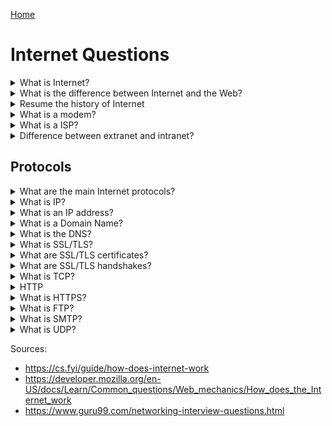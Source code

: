[Home](../README.md)

# Internet Questions

<!-- $Q:D -->
<details>
<summary>What is Internet?</summary>

A global network of computers (GAN) connected to each other which communicate through a set of standardized protocols. The core of the internet is a global network of interconnected routers.

Roughly speaking, Internet is a network of networks. Data is broken up into small packets that are sent from your device to a series of routers until the packet reaches its final destination.
</details>




<!-- $Q:C -->
<details id="internet-vs-web">
<summary>What is the difference between Internet and the Web?</summary>

Internet is the infrastructure, whereas the Web is a service built on top of the infrastructure.

It is worth noting there are several other services built on top of the Internet, such as email and IRC.
</details>




<!-- $Q:B -->
<details id="history">
<summary>Resume the history of Internet</summary>

In the 60s, The US army needs a decentralized communication network in case of a nuclear attack. After developments by US universities and research centers, Internet opens to other countries (the UK first).

Internet relied on existing infrastructure (power, telephone) to develop itself.

**Modems** were developed to allow communication over telephone lines. By connecting routers to routers, networks to networks, Internet scaled worldwide.

**ISPs** opened the Internet to commercial use.
</details>




<!-- $Q:B -->
<details id="modem">
<summary>What is a modem?</summary>

A device that connects a computer network to the telephone infrastructure by modulating and demodulating (hence the name).

It modulates an analog signal to digital information.

It also decodes carrier signals to demodulates the transmitted information.

The main aim of the Modem is to produce a signal that can be transmitted easily and decoded to reproduce the digital data in its original form. Modems are also used for transmitting analog signals, such as Light Emitting Diodes (LED) or radio.
</details>




<!-- $Q:C -->
<details id="isp">
<summary>What is a ISP?</summary>

An Internet Service Provider is a company that manages some special routers that are all linked together and can also access other ISPs' routers. The Internet consists of this whole infrastructure of networks.
</details>




<!-- $Q:D -->
<details id="extranet-vs-intranet">
<summary>Difference between extranet and intranet?</summary>

Intranets: private networks, restricted to members of a particular organization.

Extranets: very similar to Intranets, except they open to other organizations. They're used to share information with clients and stakeholders.
</details>




## Protocols

<!-- $Q:D -->
<details>
<summary>What are the main Internet protocols?</summary>

IP is responsible for routing packets of data to their correct destination.

TCP and UDP ensure that packets are transmitted reliably and efficiently.

DNS is used to translate domain names into IP addresses.

HTTP and HTTPS are used to transfer data between clients and servers.
</details>





<!-- $Q:D -->
<details id="ip">
<summary>What is IP?</summary>

The Internet Protocol.
</details>




<!-- $Q:B -->
<details id="ip-address">
<summary>What is an IP address?</summary>

A Internet Protocol Address is a unique identifier (UID) assigned to each device on a network. The IP Address is necessary to route data to the correct destination.

It's made of a series of numbers separated by dots (the dotted-decimal format), for example: `192.168.2.10`.

Note: the IP address is a logicial UID, while the MAC address is a physical UID.

IP addresses come in two versions:
1. the old **IPv4**
1. the more recent **IPv6**

<blockquote>
  <!-- $Q:D -->
  <details>
  <summary>What is a private IP address?</summary>
  Private IP addresses are assigned for use on intranets. These addresses are used for internal networks and are not routable on external public networks. These ensure that no conflicts are present among internal networks. At the same time, the same range of private IP addresses is reusable for multiple intranets since they do not “see” each other.
  </details>
</blockquote>
</details>




<!-- $Q:C -->
<details id="domain-name">
<summary>What is a Domain Name?</summary>

Domain Name: a human-readable name (alias) used to identify an IP address.

E.g.: "google.com" is a domain name used on top of the IP address `142.250.190.78`. The IP address may change over time but the domain name can stay the same.

Domain names are translated into IP addresses using the **DNS**.
</details>




<!-- $Q:C -->
<details id="dns">
<summary>What is the DNS?</summary>

Domain Name System: part of the internet infrastructure, responsible for translating domain names into IP addresses. When you enter a domain name into your web browser, your computer sends a DNS query to a DNS server, which returns the corresponding IP address.

The main function of this network service is to provide host names to TCP/IP address resolution.
<!-- $TODO: what is a DNS query? -->
<!-- $TODO: what is a DNS server? -->
<!-- what is DNS address resolution ? -->
</details>




<!-- $Q:D -->
<details id="ssl-tls">
<summary>What is SSL/TLS?</summary>

Secure Sockets Layer/Transport Layer Security: provide secure communication over the internet.
</details>




<!-- $Q:D -->
<details id="ssl-tls-certificates">
<summary>What are SSL/TLS certificates?</summary>

SSL/TLS Certificates are used to establish trust between the client and server. They contain information about the identity of the server and are signed by a trusted 3rd party (a Certificate Authority) to verify their authenticity.

Use SSL/TLS when transmitting sensitive data. Devs need to obtain and maintain valid SSL/TLS certificates for their servers, and follow best practices for configuring and securing SSL/TLS connections.

<!-- $TODO: certificate authority -->
</details>




<!-- $Q:D -->
<details id="#ssl-tls-handshakes">
<summary>What are SSL/TLS handshakes?</summary>

A process during which the client and server exchange information to negotiate the encryption algorithm and other parameters for the secure connection.
</details>




<!-- $Q:D -->
<details id="tcp">
<summary>What is TCP?</summary>

Transmission Control Protocol: communication protocol used by most internet-based applications (TCP/IP). Provides a reliable, ordered, and error-checked delivery of data.

<!-- TCP/IP is short for Transmission Control Protocol / Internet Protocol. This is a set of protocol layers that is designed to make data exchange possible on different types of computer networks, also known as a heterogeneous network. -->
</details>




<!-- $Q:D -->
<details id="http">
<summary>HTTP</summary>

Protocol used to transfer data between web clients and servers.

**How it works:** When you visit a website, your web browser sends an **HTTP request** to the server, asking for the webpage or other resource you've requested. The server then sends an **HTTP response** back to the client, containing the requested data.

By default, HTTP uses TCP port 80.
</details>




<!-- $Q:C -->
<details id="https">
<summary>What is HTTPS?</summary>

Hyper Text Transfer Protocol Secure: A more secure, encrypted version of HTTP. HTTPS encrypts the data using SSL/TLS (Secure Sockets Layer/Transport Layer Security) encryption.

HTTPS by default uses port 443.
</details>




<!-- $Q:D -->
<details id="ftp">
<summary>What is FTP?</summary>

File Transfer Protocol.
</details>




<!-- $Q:D -->
<details id="smtp">
<summary>What is SMTP?</summary>

Simple Mail Transfer Protocol.
</details>




<!-- $Q:D -->
<details id="udp">
<summary>What is UDP?</summary>

User Datagram Protocol.
</details>




Sources:
- https://cs.fyi/guide/how-does-internet-work
- https://developer.mozilla.org/en-US/docs/Learn/Common_questions/Web_mechanics/How_does_the_Internet_work
- https://www.guru99.com/networking-interview-questions.html

